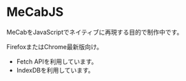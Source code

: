 # MeCabJS
MeCabをJavaScriptでネイティブに再現する目的で制作中です。

FirefoxまたはChrome最新版向け。
* Fetch APIを利用しています。
* IndexDBを利用しています。
